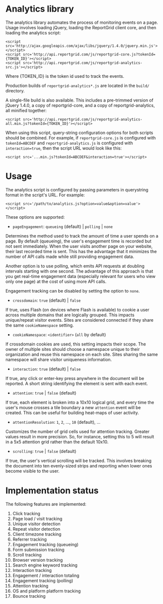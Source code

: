 Analytics library
=================

The analytics library automates the process of monitoring events on a page.
Usage involves loading jQuery, loading the ReportGrid client core, and then
loading the analytics script:

    <script src='http://ajax.googleapis.com/ajax/libs/jquery/1.4.0/jquery.min.js'></script>
    <script src='http://api.reportgrid.com/js/reportgrid-core.js?tokenId={TOKEN_ID}'></script>
    <script src='http://api.reportgrid.com/js/reportgrid-analytics-src.js'></script>

Where {TOKEN_ID} is the token id used to track the events.
	
Production builds of `reportgrid-analytics*.js` are located in the `build/`
directory.

A single-file build is also available. This includes a pre-trimmed version of
jQuery 1.4.0, a copy of reportgrid-core, and a copy of reportgrid-analytics, all
minified together:

    <script src='http://api.reportgrid.com/js/reportgrid-analytics-all.min.js?tokenId={TOKEN_ID}'></script>

When using this script, query-string configuration options for both scripts
should be combined. For example, if `reportgrid-core.js` is configured with
`tokenId=ABCDEF` and `reportgrid-analytics.js` is configured with
`interaction=true`, then the script URL would look like this:

    <script src='...min.js?tokenId=ABCDEF&interaction=true'></script>

Usage
=====

The analytics script is configured by passing parameters in querystring format
in the script's URL. For example:

    <script src='/path/to/analytics.js?option=value&option=value'></script>

These options are supported:

* `pageEngagement`: `queueing` (default) | `polling` | `none`

Determines the method used to track the amount of time a user spends on a
page. By default (queueing), the user's engagement time is recorded but not
sent immediately. When the user visits another page on your website, their
last recorded time is sent. This has the advantage that it minimizes the
number of API calls made while still providing engagement data.

Another option is to use polling, which emits API requests at doubling
intervals starting with one second. The advantage of this approach is that you
get real-time engagement data (especially relevant for users who view only one
page) at the cost of using more API calls.

Engagement tracking can be disabled by setting the option to `none`.

* `crossdomain`: `true` (default) | `false`

If true, uses Flash (on devices where Flash is available) to cookie a user
across multiple domains that are logically grouped. This impacts unique/repeat 
visitor events. Sites are considered connected if they share the same 
`cookieNamespace` setting.

* `cookieNamespace`: `<identifier>` (`all` by default)

If crossdomain cookies are used, this setting impacts their scope. The owner of
multiple sites should choose a namespace unique to their organization and reuse
this namespace on each site. Sites sharing the same namespace will share visitor
uniqueness information.

* `interaction`: `true` (default) | `false`

If true, any click or enter-key press anywhere in the document will be
reported. A short string identifying the element is sent with each event.

* `attention`: `true` | `false` (default)

If true, each element is broken into a 10x10 logical grid, and every time the
user's mouse crosses a tile boundary a new `attention` event will be created.
This can be useful for building heat-maps of user activity.

* `attentionResolution`: `1`, `2`, ..., `10` (default), ...

Customizes the number of grid cells used for attention tracking. Greater values
result in more precision. So, for instance, setting this to 5 will result in a
5x5 attention grid rather than the default 10x10.

* `scrolling`: `true` | `false` (default)

If true, the user's vertical scrolling will be tracked. This involves breaking
the document into ten evenly-sized strips and reporting when lower ones become
visible to the user.

Implementation status
=====================

The following features are implemented:

1. Click tracking
2. Page load / visit tracking
3. Unique visitor detection
4. Repeat visitor detection
5. Client timezone tracking
6. Referrer tracking
7. Engagement tracking (queueing)
8. Form submission tracking
9. Scroll tracking
10. Browser version tracking
11. Search engine keyword tracking
12. Interaction tracking
13. Engagement / interaction totaling
14. Engagement tracking (polling)
15. Attention tracking
16. OS and platform platform tracking
17. Bounce tracking
